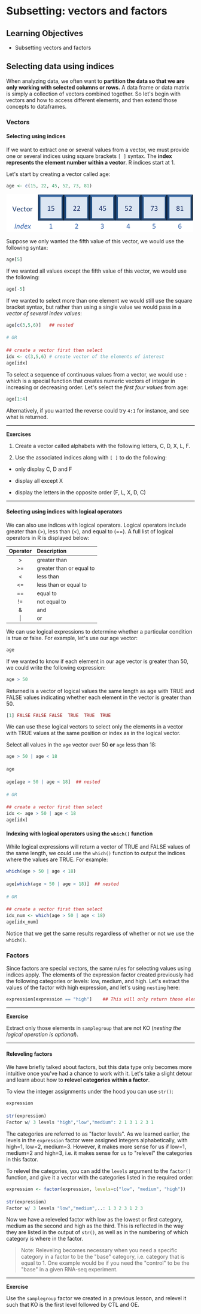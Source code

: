 # Subsetting: vectors and factors

## Learning Objectives

* Subsetting vectors and factors

## Selecting data using indices

When analyzing data, we often want to **partition the data so that we are only working with selected columns or rows.** A data frame or data matrix is simply a collection of vectors combined together. So let's begin with vectors and how to access different elements, and then extend those concepts to dataframes.

### Vectors

#### Selecting using indices

If we want to extract one or several values from a vector, we must provide one or several indices using square brackets `[ ]` syntax. The **index represents the element number within a vector**. R indices start at 1. 

Let's start by creating a vector called age:

```r
age <- c(15, 22, 45, 52, 73, 81)
```

![vector indices](img/vector-index.png)

Suppose we only wanted the fifth value of this vector, we would use the following syntax:

```r
age[5]
```

If we wanted all values except the fifth value of this vector, we would use the following:

```r
age[-5]
```

If we wanted to select more than one element we would still use the square bracket syntax, but rather than using a single value we would pass in a *vector of several index values*:

```r
age[c(3,5,6)]   ## nested

# OR

## create a vector first then select
idx <- c(3,5,6) # create vector of the elements of interest
age[idx]
```

To select a sequence of continuous values from a vector, we would use `:` which is a special function that creates numeric vectors of integer in increasing or decreasing order. Let's select the *first four values* from age:

```r
age[1:4]
```

Alternatively, if you wanted the reverse could try `4:1` for instance, and see what is returned. 

***
**Exercises** 

1. Create a vector called alphabets with the following letters, C, D, X, L, F.

2. Use the associated indices along with `[ ]` to do the following:

* only display C, D and F

* display all except X

* display the letters in the opposite order (F, L, X, D, C)

***

#### Selecting using indices with logical operators

We can also use indices with logical operators. Logical operators include greater than (>), less than (<), and equal to (==). A full list of logical operators in R is displayed below:

| Operator | Description |
| :-----------:|:----------------|
| > | greater than |
| >= | greater than or equal to|
| < | less than |
| <= | less than or equal to |
| == | equal to |
| != | not equal to |
| & | and |
| \| |or |

We can use logical expressions to determine whether a particular condition is true or false. For example, let's use our age vector: 
	
```r
age
```

If we wanted to know if each element in our age vector is greater than 50, we could write the following expression:	

```r
age > 50
```

Returned is a vector of logical values the same length as age with TRUE and FALSE values indicating whether each element in the vector is greater than 50.

```r
[1] FALSE FALSE FALSE  TRUE  TRUE  TRUE
```

We can use these logical vectors to select only the elements in a vector with TRUE values at the same position or index as in the logical vector.

Select all values in the `age` vector over 50 **or** `age` less than 18:

```r
age > 50 | age < 18

age

age[age > 50 | age < 18]  ## nested

# OR

## create a vector first then select
idx <- age > 50 | age < 18
age[idx]
```

#### Indexing with logical operators using the `which()` function

While logical expressions will return a vector of TRUE and FALSE  values of the same length, we could use the `which()` function to output the indices where the values are TRUE. For example:

```r
which(age > 50 | age < 18)

age[which(age > 50 | age < 18)]  ## nested

# OR

## create a vector first then select
idx_num <- which(age > 50 | age < 18)
age[idx_num]
```

Notice that we get the same results regardless of whether or not we use the `which()`.

### Factors

Since factors are special vectors, the same rules for selecting values using indices apply. The elements of the expression factor created previously had the following categories or levels: low, medium, and high. 
Let's extract the values of the factor with high expression, and let's using `nesting` here:
```r
expression[expression == "high"]    ## This will only return those elements in the factor equal to "high"
```

***
**Exercise**

Extract only those elements in `samplegroup` that are not KO (*nesting the logical operation is optional*).

***

#### Releveling factors

We have briefly talked about factors, but this data type only becomes more intuitive once you've had a chance to work with it.  Let's take a slight detour and learn about how to **relevel categories within a factor**. 

To view the integer assignments under the hood you can use `str()`:

```r
expression

str(expression)
Factor w/ 3 levels "high","low","medium": 2 1 3 1 2 3 1
```
The categories are referred to as "factor levels". As we learned earlier, the levels in the `expression` factor were assigned integers alphabetically, with high=1, low=2, medium=3. However, it makes more sense for us if low=1, medium=2 and high=3, i.e. it makes sense for us to "relevel" the categories in this factor.

To relevel the categories, you can add the `levels` argument to the `factor()` function, and give it a vector with the categories listed in the required order:

```r
expression <- factor(expression, levels=c("low", "medium", "high"))     # you can re-factor a factor 

str(expression)
Factor w/ 3 levels "low","medium",..: 1 3 2 3 1 2 3
```

Now we have a releveled factor with low as the lowest or first category, medium as the second and high as the third. This is reflected in the way they are listed in the output of `str()`, as well as in the numbering of which category is where in the factor.

> Note: Releveling becomes necessary when you need a specific category in a factor to be the "base" category, i.e. category that is equal to 1. One example would be if you need the "control" to be the "base" in a given RNA-seq experiment.

***
**Exercise**

Use the `samplegroup` factor we created in a previous lesson, and relevel it such that KO is the first level followed by CTL and OE. 
